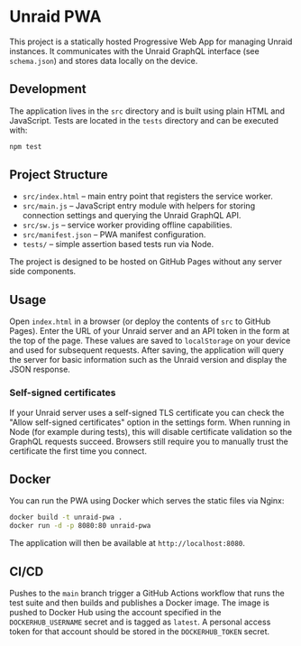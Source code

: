 # Unraid PWA

This project is a statically hosted Progressive Web App for managing Unraid instances.
It communicates with the Unraid GraphQL interface (see `schema.json`) and stores data locally on the device.

## Development

The application lives in the `src` directory and is built using plain HTML and JavaScript. Tests are located in the `tests` directory and can be executed with:

```bash
npm test
```

## Project Structure

- `src/index.html` – main entry point that registers the service worker.
- `src/main.js` – JavaScript entry module with helpers for storing connection settings and querying the Unraid GraphQL API.
- `src/sw.js` – service worker providing offline capabilities.
- `src/manifest.json` – PWA manifest configuration.
- `tests/` – simple assertion based tests run via Node.

The project is designed to be hosted on GitHub Pages without any server side components.

## Usage

Open `index.html` in a browser (or deploy the contents of `src` to GitHub Pages).
Enter the URL of your Unraid server and an API token in the form at the top of the page.
These values are saved to `localStorage` on your device and used for subsequent requests.
After saving, the application will query the server for basic information such as the Unraid version and display the JSON response.

### Self-signed certificates

If your Unraid server uses a self-signed TLS certificate you can check the
"Allow self-signed certificates" option in the settings form. When running in
Node (for example during tests), this will disable certificate validation so the
GraphQL requests succeed. Browsers still require you to manually trust the
certificate the first time you connect.

## Docker

You can run the PWA using Docker which serves the static files via Nginx:

```bash
docker build -t unraid-pwa .
docker run -d -p 8080:80 unraid-pwa
```

The application will then be available at `http://localhost:8080`.

## CI/CD

Pushes to the `main` branch trigger a GitHub Actions workflow that runs the test suite and then builds and publishes a Docker image. The image is pushed to Docker Hub using the account specified in the `DOCKERHUB_USERNAME` secret and is tagged as `latest`. A personal access token for that account should be stored in the `DOCKERHUB_TOKEN` secret.
